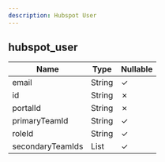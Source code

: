 ```yaml
---
description: Hubspot User
---
```

hubspot_user
------------

| **Name**         | **Type**     | **Nullable** |
| ---------------- | ------------ | ------------ |
| email            | String       | &check;      |
| id               | String       | &cross;      |
| portalId         | String       | &cross;      |
| primaryTeamId    | String       | &check;      |
| roleId           | String       | &check;      |
| secondaryTeamIds | List<String> | &check;      |
